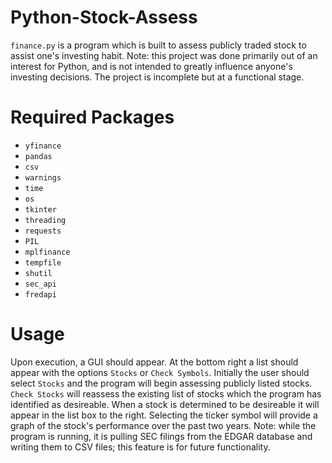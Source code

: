 # Python-Stock-Assess
`finance.py` is a program which is built to assess publicly traded stock to assist one's investing habit. Note: this project was done primarily out of an interest for Python, and is not intended to greatly influence anyone's investing decisions. The project is incomplete but at a functional stage.

# Required Packages
- `yfinance`
- `pandas`
- `csv`
- `warnings`
- `time`
- `os`
- `tkinter` 
- `threading` 
- `requests`
- `PIL` 
- `mplfinance` 
- `tempfile` 
- `shutil`
- `sec_api` 
- `fredapi`

# Usage
Upon execution, a GUI should appear. At the bottom right a list should appear with the options `Stocks` or `Check Symbols`. Initially the user should select `Stocks` and the program will begin assessing publicly listed stocks. `Check Stocks` will reassess the existing list of stocks which the program has identified as desireable. When a stock is determined to be desireable it will appear in the list box to the right. Selecting the ticker symbol will provide a graph of the stock's performance over the past two years. Note: while the program is running, it is pulling SEC filings from the EDGAR database and writing them to CSV files; this feature is for future functionality.
